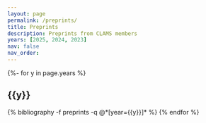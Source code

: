 ```yaml
---
layout: page
permalink: /preprints/
title: Preprints
description: Preprints from CLAMS members
years: [2025, 2024, 2023]
nav: false
nav_order:
---
```

<!-- _pages/publications.md -->
<div class="publications">

{%- for y in page.years %}
  <h2 class="year">{{y}}</h2>
  {% bibliography -f preprints -q @*[year={{y}}]* %}
{% endfor %}

</div>
